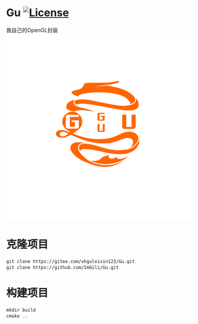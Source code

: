 # Gu [![License](https://img.shields.io/github/license/ImGili/GUEngine.svg)](https://github.com/ImGili/GUEngine/blob/master/LICENSE)
我自己的OpenGL封装
![logo](docs/imgs/logo.png)

# 克隆项目
```
git clone https://gitee.com/xhguleixin123/Gu.git
git clone https://github.com/ImGili/Gu.git
```

# 构建项目
```
mkdir build
cmake ..
```
